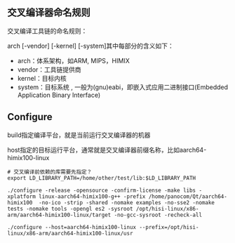 ## 交叉编译器命名规则

交叉编译工具链的命名规则：

arch [-vendor] [-kernel] [-system]其中每部分的含义如下：

- arch：体系架构，如ARM, MIPS，HIMIX
- vendor：工具链提供商
- kernel：目标内核
- system：目标系统 , 一般为(gnu)eabi，即嵌入式应用二进制接口(Embedded Application Binary Interface)



## Configure

build指定编译平台，就是当前运行交叉编译器的机器

host指定的目标运行平台，通常就是交叉编译器前缀名称，比如aarch64-himix100-linux

```shell
# 交叉编译前依赖的库需要先指定？
export LD_LIBRARY_PATH=/home/other/test/lib:$LD_LIBRARY_PATH 
```

```
./configure -release -opensource -confirm-license -make libs -xplatform linux-aarch64-himix100-g++ -prefix /home/panocom/Qt/aarch64-himix100  -no-ico -strip -shared -nomake examples -no-sse2 -nomake tests -nomake tools -opengl es2 -sysroot /opt/hisi-linux/x86-arm/aarch64-himix100-linux/target -no-gcc-sysroot -recheck-all
```

```
./configure --host=aarch64-himix100-linux --prefix=/opt/hisi-linux/x86-arm/aarch64-himix100-linux/usr
```



